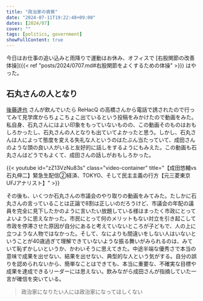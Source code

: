 ```yaml
---
title: "政治家の資質"
date: "2024-07-11T19:22:48+09:00"
dates: [2024/07]
cover: ""
tags: [politics, government]
showFullContent: true
---
```


今日はお仕事の追い込みと雨降りで運動はお休み、オフィスで [右股関節の改善体操]({{< ref "posts/2024/0707.md#右股関節をよくするための体操" >}}) はやった。

## 石丸さんの人となり

[後藤達也](https://note.com/goto_finance/) さんが飲んでいたら ReHacQ の高橋さんから電話で誘されたので行ってみて見学席からちょこちょこ出ているという投稿をみかけたので動画をみた。私自身、石丸さんにはよい印象をもっていないものの、この動画そのものはおもしろかったし、石丸さんの人となりも出ていてよかったと思う。しかし、石丸さんは人によって態度を変える失礼な人というのはたぶん当たっていて、成田さんのような頭の良い人がいると友好的に話しをするようにもみえた。この動画も石丸さんはどうでもよくて、成田さんの話しがおもしろかった。

{{< youtube id="zZ13VzNu83s" class="video-container" title="【成田悠輔vs石丸伸二】緊急生配信②経済、TOKYO、そして民主主義の行方【元三菱東京UFJアナリスト】" >}}

その後も、いくつか石丸さんの市議会のやり取りの動画をみてみた。たしかに石丸さんの言っていることは正論で8割は正しいのだろうけど、市議会の年配の議員を完全に見下したかのように言いたい放題している様はまったく市政にとってよいように思えなかった。市民にとって何のメリットもない対立を引き起こして市政を停滞させた原因が自分にあると考えていないところが子どもで、人の上に立つような人物ではなかった。そして、なによりも間違いをしない人はいないということが40歳過ぎて理解できていないような振る舞いがみられるのは、みていて恥ずかしいというか、かわいそうに思えてきた。中途半端な優秀さで本当の意味で成果を出せない、結果を出せない、典型的な人という気がする。自分の誤りを認められないから、簡単なことはできても、本当に重要な、不確実な目標や成果を達成できるリーダーには思えない。飲みながら成田さんが指摘していた一言が確信を突いている。

> 政治家になりたい人には政治家になってほしくない
